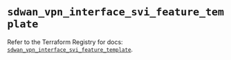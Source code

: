 # `sdwan_vpn_interface_svi_feature_template`

Refer to the Terraform Registry for docs: [`sdwan_vpn_interface_svi_feature_template`](https://registry.terraform.io/providers/ciscodevnet/sdwan/0.8.0/docs/resources/vpn_interface_svi_feature_template).
